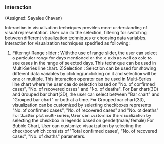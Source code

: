 ### Interaction



(Assigned: Sayalee Chavan)



Interaction in visualization techniques provides more understanding of visual representation. User can do the selection, filtering for switching between different visualization techniques or choosing data variables.
Interaction for visualization techniques specified as following:
1) Filtering/ Range slider :
With the use of range slider, the user can select a particular range for days mentioned on the x-axis as well as able to see cases in the range of selected days. This technique can be used in Multi-Series line chart.
2)Selection :
Selection can be used for showing different data variables by clicking/unclicking on it and selection will be one or multiple.
This interaction operator can be used in Multi-Series line chart where the user can do selection based on "No. of confirmed cases", "No. of recovered cases" and "No. of deaths".
For Bar chart(3D) and Grouped bar chart(3D), the user can select between "Bar chart" and "Grouped bar chart" or both at a time.
For Grouped bar chart(3D), visualization can be customized by selecting checkboxes represents "No. of confirmed cases", "No. of recovered cases" and "No. of deaths" 
For Scatter plot multi-series, User can customize the visualization by selecting the checkbox in legends based on gender(male/ female)
For Bubble Chart, User can customize visualization by selecting the checkbox which consists of "Total confirmed cases", "No. of recovered cases", "No. of deaths" parameters.